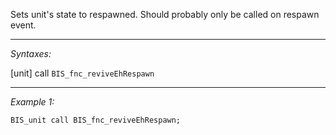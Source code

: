 Sets  unit's state to respawned. Should probably only be called on respawn event.


---
*Syntaxes:*

[unit] call `BIS_fnc_reviveEhRespawn`

---
*Example 1:*

```sqf
BIS_unit call BIS_fnc_reviveEhRespawn;
```